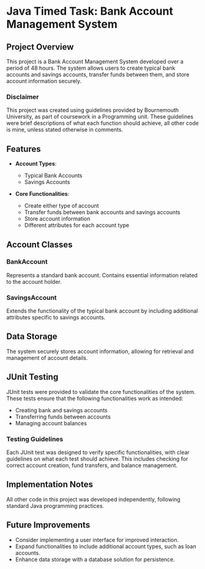 # Java Timed Task: Bank Account Management System

## Project Overview

This project is a Bank Account Management System developed over a period of 48 hours. The system allows users to create typical bank accounts and savings accounts, transfer funds between them, and store account information securely.

### Disclaimer

This project was created using guidelines provided by Bournemouth University, as part of coursework in a Programming unit. These guidelines were brief descriptions of what each function should achieve, all other code is mine, unless stated otherwise in comments.
## Features

- **Account Types**: 
  - Typical Bank Accounts
  - Savings Accounts

- **Core Functionalities**:
  - Create either type of account
  - Transfer funds between bank accounts and savings accounts
  - Store account information
  - Different attributes for each account type

## Account Classes

### BankAccount

Represents a standard bank account. Contains essential information related to the account holder.

### SavingsAccount

Extends the functionality of the typical bank account by including additional attributes specific to savings accounts.

## Data Storage

The system securely stores account information, allowing for retrieval and management of account details.

## JUnit Testing

JUnit tests were provided to validate the core functionalities of the system. These tests ensure that the following functionalities work as intended:

- Creating bank and savings accounts
- Transferring funds between accounts
- Managing account balances

### Testing Guidelines

Each JUnit test was designed to verify specific functionalities, with clear guidelines on what each test should achieve. This includes checking for correct account creation, fund transfers, and balance management.

## Implementation Notes

All other code in this project was developed independently, following standard Java programming practices.

## Future Improvements

- Consider implementing a user interface for improved interaction.
- Expand functionalities to include additional account types, such as loan accounts.
- Enhance data storage with a database solution for persistence.
